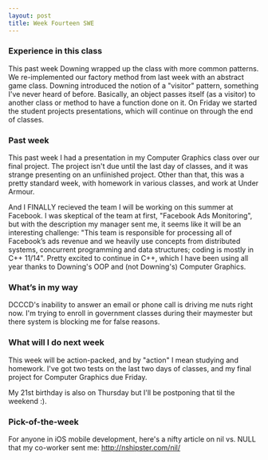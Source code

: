 ```yaml
---
layout: post
title: Week Fourteen SWE
---
```


### Experience in this class 
This past week Downing wrapped up the class with more common patterns. We re-implemented our factory method from last week with an abstract game class. Downing introduced the notion of a "visitor" pattern, something I've never heard of before. Basically, an object passes itself (as a visitor) to another class or method to have a function done on it. On Friday we started the student projects presentations, which will continue on through the end of classes.

### Past week  
This past week I had a presentation in my Computer Graphics class over our final project. The project isn't due until the last day of classes, and it was strange presenting on an unfiinished project. Other than that, this was a pretty standard week, with homework in various classes, and work at Under Armour.

And I FINALLY recieved the team I will be working on this summer at Facebook. I was skeptical of the team at first, "Facebook Ads Monitoring", but with the description my manager sent me, it seems like it will be an interesting challenge: "This team is responsible for processing all of Facebook’s ads revenue and we heavily use concepts from distributed systems, concurrent programming and data structures; coding is mostly in C++ 11/14". Pretty excited to continue in C++, which I have been using all year thanks to Downing's OOP and (not Downing's) Computer Graphics. 

### What’s in my way
DCCCD's inability to answer an email or phone call is driving me nuts right now. I'm trying to enroll in government classes during their maymester but there system is blocking me for false reasons.

### What will I do next week
This week will be action-packed, and by "action" I mean studying and homework. I've got two tests on the last two days of classes, and my final project for Computer Graphics due Friday.

My 21st birthday is also on Thursday but I'll be postponing that til the weekend :).

### Pick-of-the-week
For anyone in iOS mobile development, here's a nifty article on nil vs. NULL that my co-worker sent me:
http://nshipster.com/nil/
